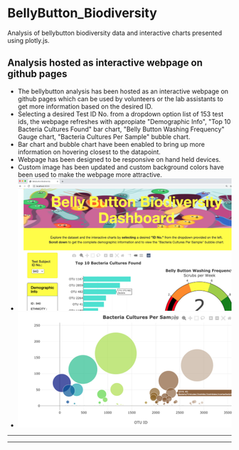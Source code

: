 # BellyButton_Biodiversity
Analysis of bellybutton biodiversity data and interactive charts presented using plotly.js.
## Analysis hosted as interactive webpage on github pages
- The bellybutton analysis has been hosted as an interactive webpage on github pages which can be used by volunteers or the lab assistants to get more information based on the desired ID.
- Selecting a desired Test ID No. from a dropdown option list of 153 test ids, the webpage refreshes with appropiate "Demographic Info", "Top 10 Bacteria Cultures Found" bar chart, "Belly Button Washing Frequency" Gauge chart, "Bacteria Cultures Per Sample" bubble chart.
- Bar chart and bubble chart have been enabled to bring up more information on hovering closest to the datapoint.  
- Webpage has been designed to be responsive on hand held devices.
- Custom image has been updated and custom background colors have been used to make the webpage more attractive.
- <img src = "Resources/diversity1.png"></img>
- <img src = "Resources/diversity2.png"></img>
---
---